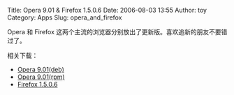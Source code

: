 Title: Opera 9.01 & Firefox 1.5.0.6
Date: 2006-08-03 13:55
Author: toy
Category: Apps
Slug: opera_and_firefox

Opera 和 Firefox
这两个主流的浏览器分别放出了更新版。喜欢追新的朋友不要错过了。

相关下载：

-   [Opera
    9.01(deb)](ftp://ftp.opera.com/pub/opera/linux/901/final/en/i386/static/opera-static_9.01-20060728.1-qt_en_i386.deb)
-   [Opera
    9.01(rpm)](ftp://ftp.opera.com/pub/opera/linux/901/final/en/i386/static/opera-9.01-20060728.1-static-qt.i386-en.rpm)
-   [Firefox
    1.5.0.6](http://releases.mozilla.org/pub/mozilla.org/firefox/releases/1.5.0.6/linux-i686/en-US/firefox-1.5.0.6.tar.gz)

